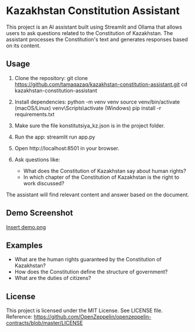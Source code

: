 # Kazakhstan Constitution Assistant

This project is an AI assistant built using Streamlit and Ollama that allows users to ask questions related to the Constitution of Kazakhstan. The assistant processes the Constitution's text and generates responses based on its content.

## Usage

1. Clone the repository:
   git clone https://github.com/tamaqazaq/kazakhstan-constitution-assistant.git
   cd kazakhstan-constitution-assistant

2. Install dependencies:
   python -m venv venv
   source venv/bin/activate        (macOS/Linux)
   venv\Scripts\activate           (Windows)
   pip install -r requirements.txt

3. Make sure the file konstitutsiya_kz.json is in the project folder.

4. Run the app:
   streamlit run app.py

5. Open http://localhost:8501 in your browser.

6. Ask questions like:
   - What does the Constitution of Kazakhstan say about human rights?
   - In which chapter of the Constitution of Kazakhstan is the right to work discussed?

The assistant will find relevant content and answer based on the document.

## Demo Screenshot

[Insert demo.png](screenshots/demo.png)

## Examples

- What are the human rights guaranteed by the Constitution of Kazakhstan?
- How does the Constitution define the structure of government?
- What are the duties of citizens?

## License

This project is licensed under the MIT License. See LICENSE file.  
Reference: https://github.com/OpenZeppelin/openzeppelin-contracts/blob/master/LICENSE
